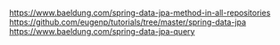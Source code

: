https://www.baeldung.com/spring-data-jpa-method-in-all-repositories
https://github.com/eugenp/tutorials/tree/master/spring-data-jpa
https://www.baeldung.com/spring-data-jpa-query